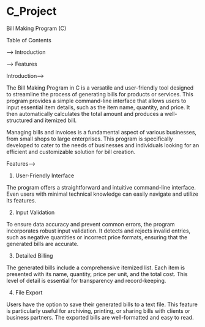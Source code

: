 # C_Project

Bill Making Program (C)

Table of Contents

--> Introduction

--> Features

Introduction-->

The Bill Making Program in C is a versatile and user-friendly tool designed to streamline the process of generating bills for products or services. This program provides a simple command-line interface that allows users to input essential item details, such as the item name, quantity, and price. It then automatically calculates the total amount and produces a well-structured and itemized bill.

Managing bills and invoices is a fundamental aspect of various businesses, from small shops to large enterprises. This program is specifically developed to cater to the needs of businesses and individuals looking for an efficient and customizable solution for bill creation.

Features-->
1. User-Friendly Interface

The program offers a straightforward and intuitive command-line interface. Even users with minimal technical knowledge can easily navigate and utilize its features.

2. Input Validation

To ensure data accuracy and prevent common errors, the program incorporates robust input validation. It detects and rejects invalid entries, such as negative quantities or incorrect price formats, ensuring that the generated bills are accurate.

3. Detailed Billing

The generated bills include a comprehensive itemized list. Each item is presented with its name, quantity, price per unit, and the total cost. This level of detail is essential for transparency and record-keeping.

4. File Export

Users have the option to save their generated bills to a text file. This feature is particularly useful for archiving, printing, or sharing bills with clients or business partners. The exported bills are well-formatted and easy to read.
